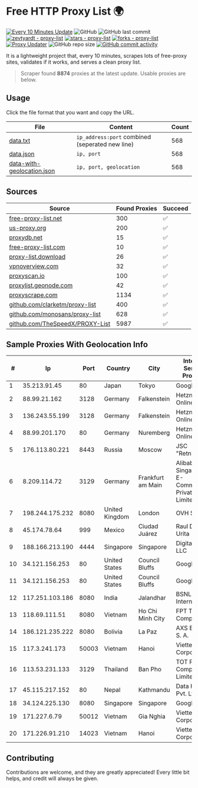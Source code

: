 
# Free HTTP Proxy List 🌍

[![Every 10 Minutes Update](https://github.com/mertguvencli/http-proxy-list/actions/workflows/main.yml/badge.svg?branch=main)](https://github.com/mertguvencli/http-proxy-list/actions/workflows/main.yml)
![GitHub](https://img.shields.io/github/license/mertguvencli/http-proxy-list)
![GitHub last commit](https://img.shields.io/github/last-commit/mertguvencli/http-proxy-list)
[![zevtyardt - proxy-list](https://img.shields.io/static/v1?label=zevtyardt&message=proxy-list&color=blue&logo=github)](https://github.com/zevtyardt/proxy-list "Go to GitHub repo")
[![stars - proxy-list](https://img.shields.io/github/stars/zevtyardt/proxy-list?style=social)](https://github.com/zevtyardt/proxy-list)
[![forks - proxy-list](https://img.shields.io/github/forks/zevtyardt/proxy-list?style=social)](https://github.com/zevtyardt/proxy-list)
[![Proxy Updater](https://github.com/zevtyardt/proxy-list/workflows/Proxy%20Updater/badge.svg)](https://github.com/zevtyardt/proxy-list/actions?query=workflow:"Proxy+Updater")
![GitHub repo size](https://img.shields.io/github/repo-size/zevtyardt/proxy-list)
[![GitHub commit activity](https://img.shields.io/github/commit-activity/m/zevtyardt/proxy-list?logo=commits)](https://github.com/zevtyardt/proxy-list/commits/main)

It is a lightweight project that, every 10 minutes, scrapes lots of free-proxy sites, validates if it works, and serves a clean proxy list.

> Scraper found **8874** proxies at the latest update. Usable proxies are below.

## Usage

Click the file format that you want and copy the URL.

|File|Content|Count|
|----|-------|-----|
|[data.txt](https://raw.githubusercontent.com/mertguvencli/http-proxy-list/main/proxy-list/data.txt)|`ip_address:port` combined (seperated new line)|568|
|[data.json](https://raw.githubusercontent.com/mertguvencli/http-proxy-list/main/proxy-list/data.json)|`ip, port`|568|
|[data-with-geolocation.json](https://raw.githubusercontent.com/mertguvencli/http-proxy-list/main/proxy-list/data-with-geolocation.json)|`ip, port, geolocation`|568|

## Sources

|Source|Found Proxies|Succeed|
|------|-------------|-------|
|[free-proxy-list.net](https://free-proxy-list.net)|300|✅|
|[us-proxy.org](https://www.us-proxy.org)|200|✅|
|[proxydb.net](http://proxydb.net)|15|✅|
|[free-proxy-list.com](https://free-proxy-list.com/?page=&port=&type%5B%5D=http&type%5B%5D=https&up_time=0&search=Search)|10|✅|
|[proxy-list.download](https://www.proxy-list.download/HTTP)|26|✅|
|[vpnoverview.com](https://vpnoverview.com/privacy/anonymous-browsing/free-proxy-servers)|32|✅|
|[proxyscan.io](https://www.proxyscan.io)|100|✅|
|[proxylist.geonode.com](https://proxylist.geonode.com/api/proxy-list?limit=300&page=1&sort_by=lastChecked&sort_type=desc&protocols=http,https)|42|✅|
|[proxyscrape.com](https://api.proxyscrape.com/v2/?request=displayproxies&protocol=http&timeout=10000&country=all&ssl=all&anonymity=all)|1134|✅|
|[github.com/clarketm/proxy-list](https://raw.githubusercontent.com/clarketm/proxy-list/master/proxy-list-raw.txt)|400|✅|
|[github.com/monosans/proxy-list](https://raw.githubusercontent.com/monosans/proxy-list/main/proxies/http.txt)|628|✅|
|[github.com/TheSpeedX/PROXY-List](https://raw.githubusercontent.com/TheSpeedX/PROXY-List/master/http.txt)|5987|✅|


## Sample Proxies With Geolocation Info

|#|Ip|Port|Country|City|Internet Service Provider|
|-|--|----|-------|----|-------------------------|
|1|35.213.91.45|80|Japan|Tokyo|Google LLC|
|2|88.99.21.162|3128|Germany|Falkenstein|Hetzner Online GmbH|
|3|136.243.55.199|3128|Germany|Falkenstein|Hetzner Online GmbH|
|4|88.99.201.170|80|Germany|Nuremberg|Hetzner Online GmbH|
|5|176.113.80.221|8443|Russia|Moscow|JSC "RetnNet"|
|6|8.209.114.72|3129|Germany|Frankfurt am Main|Alibaba.com Singapore E-Commerce Private Limited|
|7|198.244.175.232|8080|United Kingdom|London|OVH SAS|
|8|45.174.78.64|999|Mexico|Ciudad Juárez|Raul Duarte Urita|
|9|188.166.213.190|4444|Singapore|Singapore|DigitalOcean, LLC|
|10|34.121.156.253|80|United States|Council Bluffs|Google LLC|
|11|34.121.156.253|80|United States|Council Bluffs|Google LLC|
|12|117.251.103.186|8080|India|Jalandhar|BSNL Internet|
|13|118.69.111.51|8080|Vietnam|Ho Chi Minh City|FPT Telecom Company|
|14|186.121.235.222|8080|Bolivia|La Paz|AXS Bolivia S. A.|
|15|117.3.241.173|50003|Vietnam|Hanoi|Viettel Corporation|
|16|113.53.231.133|3129|Thailand|Ban Pho|TOT Public Company Limited|
|17|45.115.217.152|80|Nepal|Kathmandu|Data Hub Pvt. Ltd.|
|18|34.124.225.130|8080|Singapore|Singapore|Google LLC|
|19|171.227.6.79|50012|Vietnam|Gia Nghia|Viettel Corporation|
|20|171.226.91.210|14023|Vietnam|Hanoi|Viettel Corporation|



## Contributing

Contributions are welcome, and they are greatly appreciated! Every
little bit helps, and credit will always be given.

